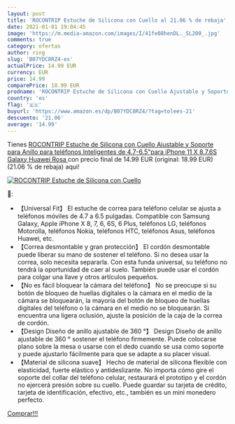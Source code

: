 ```yaml
---
layout: post
title: 'ROCONTRIP Estuche de Silicona con Cuello al 21.06 % de rebaja'
date: 2021-01-01 19:04:45
image: 'https://m.media-amazon.com/images/I/41fe08henDL._SL200_.jpg'
comments: true
category: ofertas
author: ring
slug: 'B07YDC8RZ4-es'
actualPrice: 14.99 EUR
currency: EUR
price: 14.99
comparePrice: 18.99 EUR
prodname: 'ROCONTRIP Estuche de Silicona con Cuello Ajustable y Soporte para Anillo para teléfonos Inteligentes de 4.7-6.5"para iPhone 11  X  8.7.6S Galaxy  Huawei  Rosa '
country: 'es'
flag: '🇪🇸'
buyurl: 'https://www.amazon.es/dp/B07YDC8RZ4/?tag=tolees-21'
descuento: '21.06'
average: '14.99'
---
```


Tienes [ROCONTRIP Estuche de Silicona con Cuello Ajustable y Soporte para Anillo para teléfonos Inteligentes de 4.7-6.5"para iPhone 11  X  8.7.6S Galaxy  Huawei  Rosa ](https://www.amazon.es/dp/B07YDC8RZ4/?tag=tolees-21) con precio final de  14.99 EUR (original: 18.99 EUR) (21.06 %  de rebaja) aqui!

[![ROCONTRIP Estuche de Silicona con Cuello](https://m.media-amazon.com/images/I/41fe08henDL._SL200_.jpg)](https://www.amazon.es/dp/B07YDC8RZ4/?tag=tolees-21)

🔎:

- 【Universal Fit】 El estuche de correa para teléfono celular se ajusta a teléfonos móviles de 4.7  a 6.5  pulgadas. Compatible con Samsung Galaxy, Apple iPhone X 8, 7, 6, 6S, 6 Plus, teléfonos LG, teléfonos Motorolla, teléfonos Nokia, teléfonos HTC, teléfonos Asus, teléfonos Huawei, etc.
- 【Correa desmontable y gran protección】 El cordón desmontable puede liberar su mano de sostener el teléfono. Si no desea usar la correa, solo necesita separarla. Con esta funda universal, su teléfono no tendrá la oportunidad de caer al suelo. También puede usar el cordón para colgar una llave y otros artículos pequeños.
- 【No es fácil bloquear la cámara del teléfono】 No se preocupe si su botón de bloqueo de huellas digitales o la cámara en el medio de la cámara se bloquearán, la mayoría del botón de bloqueo de huellas digitales del teléfono o la cámara en el medio no se bloquearán. Si encuentra una ligera oclusión, ajuste la posición de la caja de la correa de cordón.
- 【Design Diseño de anillo ajustable de 360 ​​°】 Design Diseño de anillo ajustable de 360 ​​° sostener el teléfono firmemente. Puede colocarse plano sobre la mesa o usarse con el dedo cuando se usa como soporte y puede ajustarlo fácilmente para que se adapte a su placer visual.
- 【Material de silicona suave】 Hecho de material de silicona flexible con elasticidad, fuerte elástico y antideslizante. No importa cómo gire el soporte del collar del teléfono celular, restaurará el prototipo y el cordón no ejercerá presión sobre su cuello. Puede guardar su tarjeta de crédito, tarjeta de identificación, efectivo, etc., también es un mini monedero perfecto.

[Comprar!!!](https://www.amazon.es/dp/B07YDC8RZ4/?tag=tolees-21)
